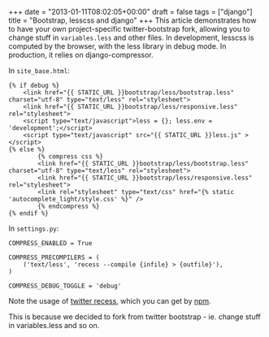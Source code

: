 +++
date = "2013-01-11T08:02:05+00:00"
draft = false
tags = ["django"]
title = "Bootstrap, lesscss and django"
+++
This article demonstrates how to have your own project-specific twitter-bootstrap fork, allowing you to change stuff in `variables.less` and other files. In development, lesscss is computed by the browser, with the less library in debug mode. In production, it relies on django-compressor.

In `site_base.html`:

    {% if debug %}
        <link href="{{ STATIC_URL }}bootstrap/less/bootstrap.less" charset="utf-8" type="text/less" rel="stylesheet">
        <link href="{{ STATIC_URL }}bootstrap/less/responsive.less" rel="stylesheet">
        <script type="text/javascript">less = {}; less.env = 'development';</script>
        <script type="text/javascript" src="{{ STATIC_URL }}less.js" ></script>
    {% else %}
            {% compress css %}
            <link href="{{ STATIC_URL }}bootstrap/less/bootstrap.less" charset="utf-8" type="text/less" rel="stylesheet">
            <link href="{{ STATIC_URL }}bootstrap/less/responsive.less" rel="stylesheet">
            <link rel="stylesheet" type="text/css" href="{% static 'autocomplete_light/style.css' %}" />
            {% endcompress %}
    {% endif %}

In `settings.py`:

    COMPRESS_ENABLED = True

    COMPRESS_PRECOMPILERS = (
        ('text/less', 'recess --compile {infile} > {outfile}'),
    )

    COMPRESS_DEBUG_TOGGLE = 'debug'

Note the usage of [twitter recess](http://twitter.github.com/recess/), which you can get by [npm](http://npmjs.org).

This is because we decided to fork from twitter bootstrap - ie. change stuff in variables.less and so on.